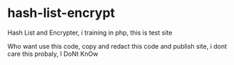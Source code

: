 # hash-list-encrypt
Hash List and Encrypter, i training in php, this is test site <p></p>
Who want use this code, copy and redact this code and publish site, i dont care this probaly, I DoNt KnOw 
